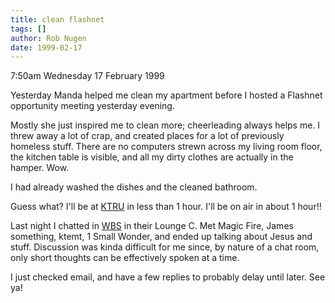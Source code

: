 ```yaml
---
title: clean flashnet
tags: []
author: Rob Nugen
date: 1999-02-17
---
```


<p class=date>7:50am Wednesday 17 February 1999</p>

<p>Yesterday Manda helped me clean my apartment before I hosted a Flashnet opportunity meeting yesterday evening.

<p>Mostly she just inspired me to clean more; cheerleading always helps me. I threw away a lot of crap, and created places for a lot of previously homeless stuff. There are no computers strewn across my living room floor, the kitchen table is visible, and all my dirty clothes are actually in the hamper. Wow.

<p>I had already washed the dishes and the cleaned bathroom.

<p>Guess what?  I'll be at <a href="http://ktru.org">KTRU</a> in less than 1 hour.  I'll be on air in about 1 hour!!

<p>Last night I chatted in <a href="http://wbs.net">WBS</a> in their Lounge C. Met Magic Fire, James something, ktemt, 1 Small Wonder, and ended up talking about Jesus and stuff. Discussion was kinda difficult for me since, by nature of a chat room, only short thoughts can be effectively spoken at a time.

<p>I just checked email, and have a few replies to probably delay until later.  See ya!

